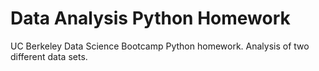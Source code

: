 # Data Analysis Python Homework
UC Berkeley Data Science Bootcamp Python homework. Analysis of two different data sets.
